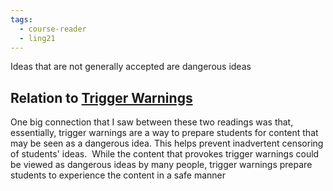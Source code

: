```yaml
---
tags:
  - course-reader
  - ling21
---
```


Ideas that are not generally accepted are dangerous ideas
## Relation to [Trigger Warnings](2%20-%20Trigger%20Warnings.md)
One big connection that I saw between these two readings was that, essentially, trigger warnings are a way to prepare students for content that may be seen as a dangerous idea. This helps prevent inadvertent censoring of students' ideas.  While the content that provokes trigger warnings could be viewed as dangerous ideas by many people, trigger warnings prepare students to experience the content in a safe manner